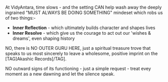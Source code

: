 At VidyAntara, time slows - and the setting CAN help wash away the deeply ingrained "MUST ALWAYS BE DOING SOMETHING" mindeset which robs us of two things:-

 * **Inner Reflection** - which ultimately builds character and shapes lives
 * **Inner Resolve** - which give us the courage to act out our 'wishes & dreams', even shaping history

NO, there is NO OUTER GURU HERE, just a spiritual treasure trove that speaks to us most sincerely to leave a wholesome, positive imprint on the [TAG]Akashic Records[/TAG].

NO outward signs of its functioning - just a simple request - treat evey moment as a new dawning and let the silence speak.
